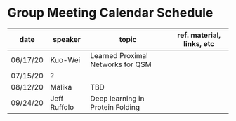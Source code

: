 # Group Meeting Calendar Schedule

| date  | speaker  | topic  | ref. material, links, etc  | 
|---|---|---|---|
| 06/17/20  | Kuo-Wei  | Learned Proximal Networks for QSM  |   |
| 07/15/20  |  ? |   |   |
| 08/12/20  | Malika | TBD |   |
| 09/24/20  |  Jeff Ruffolo | Deep learning in Protein Folding  |   |

